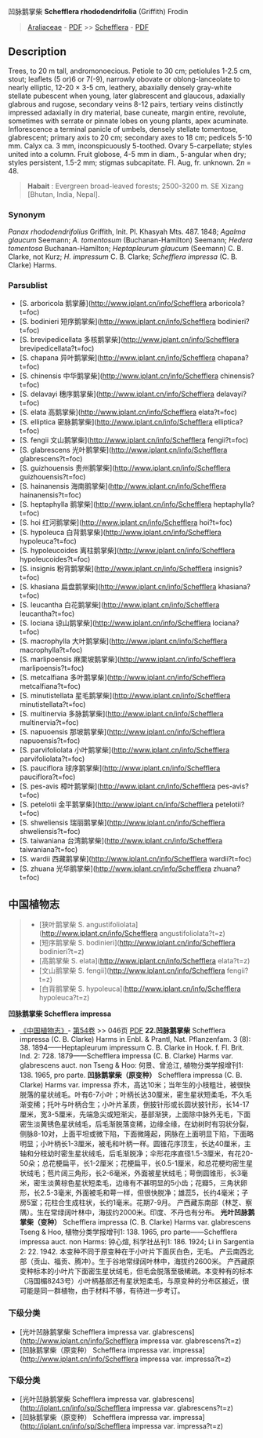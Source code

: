 凹脉鹅掌柴 **Schefflera rhododendrifolia** (Griffith) Frodin

> [Araliaceae](http://www.iplant.cn/info/Araliaceae?t=foc) - [PDF](http://www.iplant.cn/foc/pdf/Araliaceae.pdf) >> [Schefflera](http://www.iplant.cn/info/Schefflera?t=foc) - [PDF](http://www.iplant.cn/foc/pdf/Schefflera.pdf)
## Description

Trees, to 20 m tall, andromonoecious. Petiole to 30 cm; petiolules 1-2.5 cm, stout; leaflets (5 or)6 or 7(-9), narrowly obovate or oblong-lanceolate to nearly elliptic, 12-20 × 3-5 cm, leathery, abaxially densely gray-white stellate pubescent when young, later glabrescent and glaucous, adaxially glabrous and rugose, secondary veins 8-12 pairs, tertiary veins distinctly impressed adaxially in dry material, base cuneate, margin entire, revolute, sometimes with serrate or pinnate lobes on young plants, apex acuminate. Inflorescence a terminal panicle of umbels, densely stellate tomentose, glabrescent; primary axis to 20 cm; secondary axes to 18 cm; pedicels 5-10 mm. Calyx ca. 3 mm, inconspicuously 5-toothed. Ovary 5-carpellate; styles united into a column. Fruit globose, 4-5 mm in diam., 5-angular when dry; styles persistent, 1.5-2 mm; stigmas subcapitate. Fl. Aug, fr. unknown. 2*n* = 48.

> **Habait** : 
> Evergreen broad-leaved forests; 2500-3200 m. SE Xizang [Bhutan, India, Nepal].

### Synonym
*Panax rhododendrifolius* Griffith, Init. Pl. Khasyah Mts. 487. 1848; *Agalma glaucum* Seemann; *A. tomentosum* (Buchanan-Hamilton) Seemann; *Hedera tomentosa* Buchanan-Hamilton; *Heptapleurum glaucum* (Seemann) C. B. Clarke, not Kurz; *H. impressum* C. B. Clarke; *Schefflera impressa* (C. B. Clarke) Harms.

### Parsublist

* [S.  arboricola  鹅掌藤](http://www.iplant.cn/info/Schefflera arboricola?t=foc)
* [S.  bodinieri  短序鹅掌柴](http://www.iplant.cn/info/Schefflera bodinieri?t=foc)
* [S.  brevipedicellata  多核鹅掌柴](http://www.iplant.cn/info/Schefflera brevipedicellata?t=foc)
* [S.  chapana  异叶鹅掌柴](http://www.iplant.cn/info/Schefflera chapana?t=foc)
* [S.  chinensis  中华鹅掌柴](http://www.iplant.cn/info/Schefflera chinensis?t=foc)
* [S.  delavayi  穗序鹅掌柴](http://www.iplant.cn/info/Schefflera delavayi?t=foc)
* [S.  elata  高鹅掌柴](http://www.iplant.cn/info/Schefflera elata?t=foc)
* [S.  elliptica  密脉鹅掌柴](http://www.iplant.cn/info/Schefflera elliptica?t=foc)
* [S.  fengii  文山鹅掌柴](http://www.iplant.cn/info/Schefflera fengii?t=foc)
* [S.  glabrescens  光叶鹅掌柴](http://www.iplant.cn/info/Schefflera glabrescens?t=foc)
* [S.  guizhouensis  贵州鹅掌柴](http://www.iplant.cn/info/Schefflera guizhouensis?t=foc)
* [S.  hainanensis  海南鹅掌柴](http://www.iplant.cn/info/Schefflera hainanensis?t=foc)
* [S.  heptaphylla  鹅掌柴](http://www.iplant.cn/info/Schefflera heptaphylla?t=foc)
* [S.  hoi  红河鹅掌柴](http://www.iplant.cn/info/Schefflera hoi?t=foc)
* [S.  hypoleuca  白背鹅掌柴](http://www.iplant.cn/info/Schefflera hypoleuca?t=foc)
* [S.  hypoleucoides  离柱鹅掌柴](http://www.iplant.cn/info/Schefflera hypoleucoides?t=foc)
* [S.  insignis  粉背鹅掌柴](http://www.iplant.cn/info/Schefflera insignis?t=foc)
* [S.  khasiana  扁盘鹅掌柴](http://www.iplant.cn/info/Schefflera khasiana?t=foc)
* [S.  leucantha  白花鹅掌柴](http://www.iplant.cn/info/Schefflera leucantha?t=foc)
* [S.  lociana  谅山鹅掌柴](http://www.iplant.cn/info/Schefflera lociana?t=foc)
* [S.  macrophylla  大叶鹅掌柴](http://www.iplant.cn/info/Schefflera macrophylla?t=foc)
* [S.  marlipoensis  麻栗坡鹅掌柴](http://www.iplant.cn/info/Schefflera marlipoensis?t=foc)
* [S.  metcalfiana  多叶鹅掌柴](http://www.iplant.cn/info/Schefflera metcalfiana?t=foc)
* [S.  minutistellata  星毛鹅掌柴](http://www.iplant.cn/info/Schefflera minutistellata?t=foc)
* [S.  multinervia  多脉鹅掌柴](http://www.iplant.cn/info/Schefflera multinervia?t=foc)
* [S.  napuoensis  那坡鹅掌柴](http://www.iplant.cn/info/Schefflera napuoensis?t=foc)
* [S.  parvifoliolata  小叶鹅掌柴](http://www.iplant.cn/info/Schefflera parvifoliolata?t=foc)
* [S.  pauciflora  球序鹅掌柴](http://www.iplant.cn/info/Schefflera pauciflora?t=foc)
* [S.  pes-avis  樟叶鹅掌柴](http://www.iplant.cn/info/Schefflera pes-avis?t=foc)
* [S.  petelotii  金平鹅掌柴](http://www.iplant.cn/info/Schefflera petelotii?t=foc)
* [S.  shweliensis  瑞丽鹅掌柴](http://www.iplant.cn/info/Schefflera shweliensis?t=foc)
* [S.  taiwaniana  台湾鹅掌柴](http://www.iplant.cn/info/Schefflera taiwaniana?t=foc)
* [S.  wardii  西藏鹅掌柴](http://www.iplant.cn/info/Schefflera wardii?t=foc)
* [S.  zhuana  光华鹅掌柴](http://www.iplant.cn/info/Schefflera zhuana?t=foc)

## 中国植物志

> * [狭叶鹅掌柴  S.  angustifoliolata](http://www.iplant.cn/info/Schefflera angustifoliolata?t=z)
> * [短序鹅掌柴  S.  bodinieri](http://www.iplant.cn/info/Schefflera bodinieri?t=z)
> * [高鹅掌柴  S.  elata](http://www.iplant.cn/info/Schefflera elata?t=z)
> * [文山鹅掌柴  S.  fengii](http://www.iplant.cn/info/Schefflera fengii?t=z)
> * [白背鹅掌柴  S.  hypoleuca](http://www.iplant.cn/info/Schefflera hypoleuca?t=z)

**凹脉鹅掌柴 Schefflera impressa**

* [《中国植物志》](http://www.iplant.cn/frps)- [第54卷](http://www.iplant.cn/frps/vol/54) >> 046页 [PDF](http://www.iplant.cn/frps/pdf/54/046a.PDF)
**22.凹脉鹅掌柴**
Schefflera impressa (C. B. Clarke) Harms in Enbl. & Prantl, Nat. Pflanzenfam. 3 (8): 38. 1894——Heptapleurum impressum C. B. Clarke in Hook. f. Fl. Brit. Ind. 2: 728. 1879——Schefflera impressa (C. B. Clarke) Harms var. glabrescens auct. non Tseng & Hoo: 何景、曾沧江, 植物分类学报增刊1: 138. 1965, pro parte.
**凹脉鹅掌柴（原变种）**
Schefflera impressa (C. B. Clarke) Harms var. impressa
乔木，高达10米；当年生的小枝粗壮，被很快脱落的星状绒毛。叶有6-7小叶；叶柄长达30厘米，密生星状短柔毛，不久毛渐变稀；托叶与叶柄合生；小叶片革质，倒披针形或长圆状披针形，长14-17厘米，宽3-5厘米，先端急尖或短渐尖，基部渐狭，上面除中脉外无毛，下面密生淡黄锈色星状绒毛，后毛渐脱落变稀，边缘全缘，在幼树时有羽状分裂，侧脉8-10对，上面平坦或微下陷，下面微隆起，网脉在上面明显下陷，下面略明显；小叶柄长1-3厘米，被毛和叶柄一样。圆锥花序顶生，长达40厘米，主轴和分枝幼时密生星状绒毛，后毛渐脱净；伞形花序直径1.5-3厘米，有花20-50朵；总花梗扁平，长1-2厘米；花梗扁平，长0.5-1厘米，和总花梗均密生星状绒毛；苞片阔三角形，长2-6毫米，外面被星状绒毛；萼倒圆锥形，长3毫米，密生淡黄棕色星状短柔毛，边缘有不甚明显的5小齿；花瓣5，三角状卵形，长2.5-3毫米, 外面被毛和萼一样，但很快脱净；雄蕊5，长约4毫米；子房5室；花柱合生成柱状，长约1毫米。花期7-9月。
产西藏东南部（林芝、察隅）。生在常绿阔叶林中，海拔约2000米。印度、不丹也有分布。
**光叶凹脉鹅掌柴（变种）**
Schefflera impressa (C. B. Clarke) Harms var. glabrescens Tseng & Hoo, 植物分类学报增刊1: 138. 1965, pro parte——Schefflera impressa auct. non Harms: 钟心煊, 科学社丛刊1: 186. 1924; Li in Sargentia 2: 22. 1942.
本变种不同于原变种在于小叶片下面灰白色，无毛。
产云南西北部（贡山、福贡、腾冲）。生于谷地常绿阔叶林中，海拔约2600米。
产西藏原变种标本的小叶片下面密生星状绒毛，但毛会脱落至极稀疏。本变种有的标本（冯国楣8243号）小叶柄基部还有星状短柔毛，与原变种的分布区接近，很可能是同一群植物，由于材料不够，有待进一步考订。

### 下级分类
* [光叶凹脉鹅掌柴  Schefflera impressa var. glabrescens](http://www.iplant.cn/info/Schefflera impressa var. glabrescens?t=z)
* [凹脉鹅掌柴（原变种）  Schefflera impressa var. impressa](http://www.iplant.cn/info/Schefflera impressa var. impressa?t=z)

### 下级分类
* [光叶凹脉鹅掌柴  Schefflera impressa var. glabrescens](http://iplant.cn/info/sp/Schefflera impressa var. glabrescens?t=z)
* [凹脉鹅掌柴（原变种）  Schefflera impressa var. impressa](http://iplant.cn/info/sp/Schefflera impressa var. impressa?t=z)
